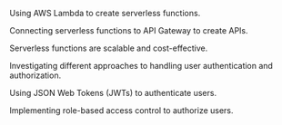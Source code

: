 Using AWS Lambda to create serverless functions.

Connecting serverless functions to API Gateway to create APIs.

Serverless functions are scalable and cost-effective.

Investigating different approaches to handling user authentication and authorization.

Using JSON Web Tokens (JWTs) to authenticate users.

Implementing role-based access control to authorize users.